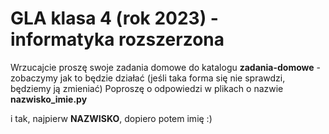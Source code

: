 # GLA klasa 4 (rok 2023) - informatyka rozszerzona 
Wrzucajcie proszę swoje zadania domowe do katalogu **zadania-domowe** - zobaczymy jak to będzie działać (jeśli taka forma się nie sprawdzi, będziemy ją zmieniać)
Poproszę o odpowiedzi w plikach o nazwie **nazwisko_imie.py** 

i tak, najpierw **NAZWISKO**, dopiero potem imię :)
